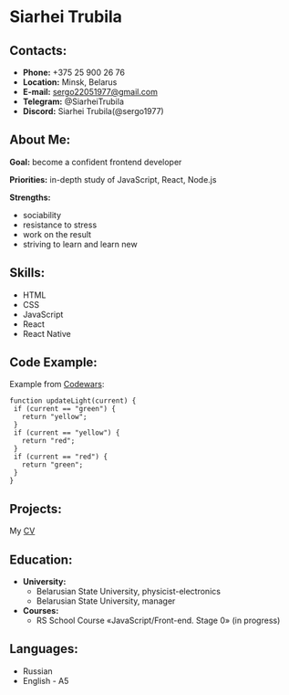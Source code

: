 # Siarhei Trubila
## Contacts:
* **Phone:** +375 25 900 26 76
* **Location:** Minsk, Belarus
* **E-mail:** sergo22051977@gmail.com
* **Telegram:** @SiarheiTrubila
* **Discord:** Siarhei Trubila(@sergo1977)
## About Me:
**Goal:** become a confident frontend developer

**Priorities:** in-depth study of JavaScript, React, Node.js

**Strengths:**
* sociability
* resistance to stress
* work on the result
* striving to learn and learn new
## Skills:
* HTML
* CSS
* JavaScript
* React
* React Native
## Code Example:
Example from [Codewars](https://www.codewars.com/kata/58649884a1659ed6cb000072 "Kata"):
```
function updateLight(current) {
 if (current == "green") {
   return "yellow";
 }
 if (current == "yellow") {
   return "red";
 } 
 if (current == "red") {
   return "green";
 }
}
```
## Projects:
My [CV](https://sergo1977.github.io/rsschool-cv/ "My CV")
## Education:
* **University:**
   - Belarusian State University, physicist-electronics
   - Belarusian State University, manager
* **Courses:**
   - RS School Course «JavaScript/Front-end. Stage 0» (in progress)
## Languages:
* Russian
* English - A5
